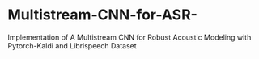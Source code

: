 # Multistream-CNN-for-ASR-
Implementation of A Multistream CNN for Robust Acoustic Modeling with Pytorch-Kaldi and Librispeech Dataset
